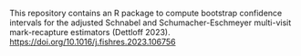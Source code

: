 This repository contains an R package to compute bootstrap confidence intervals for the adjusted Schnabel and Schumacher-Eschmeyer multi-visit mark-recapture estimators (Dettloff 2023).
https://doi.org/10.1016/j.fishres.2023.106756
